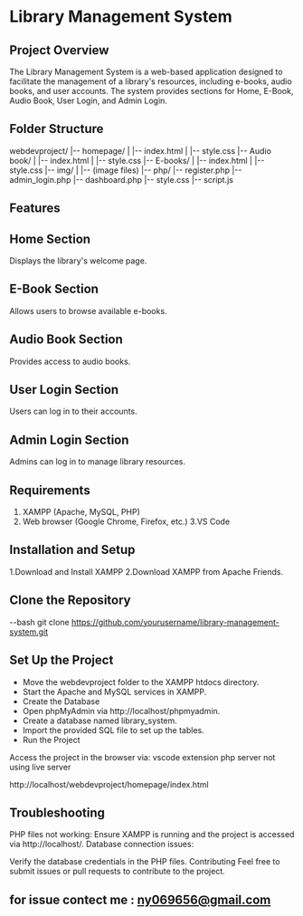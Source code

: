 # Library Management System

## Project Overview
The Library Management System is a web-based application designed to facilitate the management of a library's resources, 
including e-books, audio books, and user accounts. The system provides sections for Home, E-Book, Audio Book, User Login, and Admin Login.

## Folder Structure

webdevproject/
|-- homepage/
|   |-- index.html
|   |-- style.css
|-- Audio book/
|   |-- index.html
|   |-- style.css
|-- E-books/
|   |-- index.html
|   |-- style.css
|-- img/
|   |-- (image files)
|-- php/
    |-- register.php
    |-- admin_login.php
    |-- dashboard.php
    |-- style.css
    |-- script.js

## Features
## Home Section
Displays the library's welcome page.

## E-Book Section
Allows users to browse available e-books.

## Audio Book Section
Provides access to audio books.

## User Login Section
Users can log in to their accounts.

## Admin Login Section
Admins can log in to manage library resources.

## Requirements
1. XAMPP (Apache, MySQL, PHP)
2. Web browser (Google Chrome, Firefox, etc.)
3.VS Code
## Installation and Setup
1.Download and Install XAMPP
2.Download XAMPP from Apache Friends.

## Clone the Repository
--bash
git clone https://github.com/yourusername/library-management-system.git

## Set Up the Project

* Move the webdevproject folder to the XAMPP htdocs directory.
* Start the Apache and MySQL services in XAMPP.
* Create the Database
* Open phpMyAdmin via http://localhost/phpmyadmin.
* Create a database named library_system.
* Import the provided SQL file to set up the tables.
* Run the Project

Access the project in the browser via:
vscode extension php server not using live server 

http://localhost/webdevproject/homepage/index.html
 ## Troubleshooting
 PHP files not working:
Ensure XAMPP is running and the project is accessed via http://localhost/.
Database connection issues:

Verify the database credentials in the PHP files.
Contributing
Feel free to submit issues or pull requests to contribute to the project.

## for issue contect me : ny069656@gmail.com
